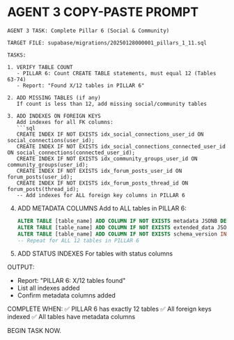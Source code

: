 # AGENT 3 COPY-PASTE PROMPT

```
AGENT 3 TASK: Complete Pillar 6 (Social & Community)

TARGET FILE: supabase/migrations/20250128000001_pillars_1_11.sql

TASKS:

1. VERIFY TABLE COUNT
   - PILLAR 6: Count CREATE TABLE statements, must equal 12 (Tables 63-74)
   - Report: "Found X/12 tables in PILLAR 6"

2. ADD MISSING TABLES (if any)
   If count is less than 12, add missing social/community tables

3. ADD INDEXES ON FOREIGN KEYS
   Add indexes for all FK columns:
   ```sql
   CREATE INDEX IF NOT EXISTS idx_social_connections_user_id ON social_connections(user_id);
   CREATE INDEX IF NOT EXISTS idx_social_connections_connected_user_id ON social_connections(connected_user_id);
   CREATE INDEX IF NOT EXISTS idx_community_groups_user_id ON community_groups(user_id);
   CREATE INDEX IF NOT EXISTS idx_forum_posts_user_id ON forum_posts(user_id);
   CREATE INDEX IF NOT EXISTS idx_forum_posts_thread_id ON forum_posts(thread_id);
   -- Add indexes for ALL foreign key columns in PILLAR 6
   ```

4. ADD METADATA COLUMNS
   Add to ALL tables in PILLAR 6:
   ```sql
   ALTER TABLE [table_name] ADD COLUMN IF NOT EXISTS metadata JSONB DEFAULT '{}';
   ALTER TABLE [table_name] ADD COLUMN IF NOT EXISTS extended_data JSONB DEFAULT '{}';
   ALTER TABLE [table_name] ADD COLUMN IF NOT EXISTS schema_version INTEGER DEFAULT 1;
   -- Repeat for ALL 12 tables in PILLAR 6
   ```

5. ADD STATUS INDEXES
   For tables with status columns

OUTPUT:
- Report: "PILLAR 6: X/12 tables found"
- List all indexes added
- Confirm metadata columns added

COMPLETE WHEN:
✅ PILLAR 6 has exactly 12 tables
✅ All foreign keys indexed
✅ All tables have metadata columns

BEGIN TASK NOW.
```

